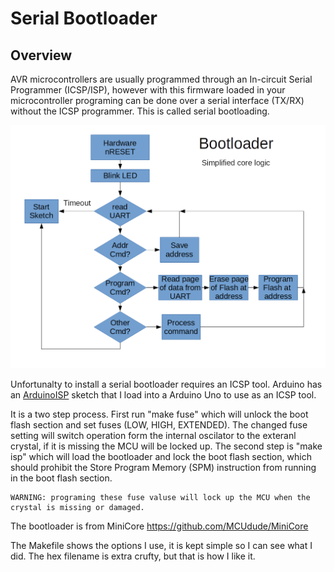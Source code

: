 # Serial Bootloader

## Overview

AVR microcontrollers are usually programmed through an In-circuit Serial Programmer (ICSP/ISP), however with this firmware loaded in your microcontroller programing can be done over a serial interface (TX/RX) without the ICSP programmer. This is called serial bootloading. 

![Simplified Core Logic](./SimplifiedCoreLogic.png "Simplified Core Logic")

Unfortunalty to install a serial bootloader requires an ICSP tool. Arduino has an [ArduinoISP] sketch that I load into a Arduino Uno to use as an ICSP tool.

[ArduinoISP]: https://github.com/arduino/Arduino/blob/master/build/shared/examples/11.ArduinoISP/ArduinoISP/ArduinoISP.ino

It is a two step process. First run "make fuse" which will unlock the boot flash section and set fuses (LOW, HIGH, EXTENDED). The changed fuse setting will switch operation form the internal oscilator to the exteranl crystal, if it is missing the MCU will be locked up. The second step is "make isp" which will load the bootloader and lock the boot flash section, which should prohibit the Store Program Memory (SPM) instruction from running in the boot flash section. 

    WARNING: programing these fuse valuse will lock up the MCU when the crystal is missing or damaged.
    
The bootloader is from MiniCore
https://github.com/MCUdude/MiniCore

The Makefile shows the options I use, it is kept simple so I can see what I did. The hex filename is extra crufty, but that is how I like it.
